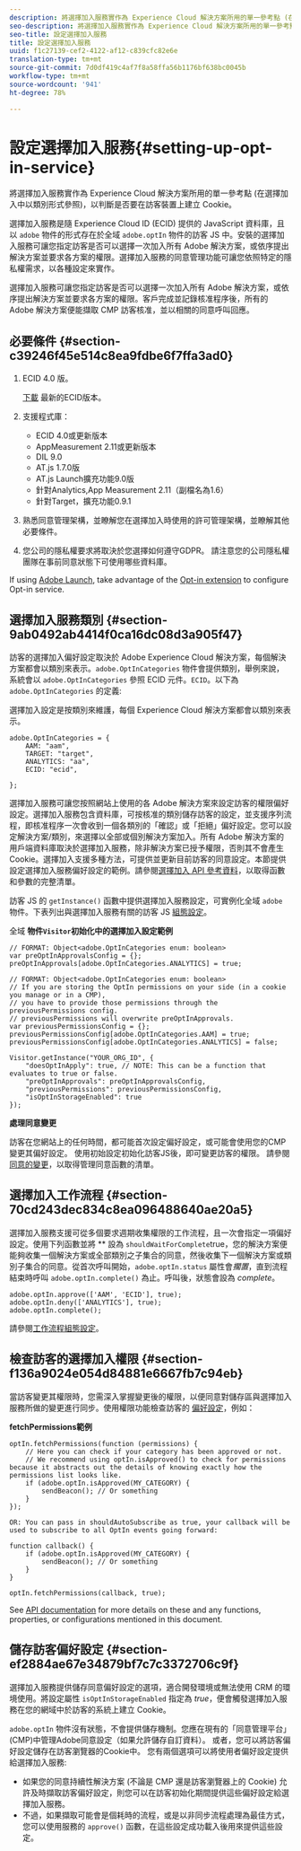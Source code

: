 ```yaml
---
description: 將選擇加入服務實作為 Experience Cloud 解決方案所用的單一參考點 (在選擇加入中以類別形式參照)，以判斷是否要在訪客裝置上建立 Cookie。
seo-description: 將選擇加入服務實作為 Experience Cloud 解決方案所用的單一參考點 (在選擇加入中以類別形式參照)，以判斷是否要在訪客裝置上建立 Cookie。
seo-title: 設定選擇加入服務
title: 設定選擇加入服務
uuid: f1c27139-cef2-4122-af12-c839cfc82e6e
translation-type: tm+mt
source-git-commit: 7d0df419c4af7f8a58ffa56b1176bf638bc0045b
workflow-type: tm+mt
source-wordcount: '941'
ht-degree: 78%

---
```



# 設定選擇加入服務{#setting-up-opt-in-service}

將選擇加入服務實作為 Experience Cloud 解決方案所用的單一參考點 (在選擇加入中以類別形式參照)，以判斷是否要在訪客裝置上建立 Cookie。

選擇加入服務是隨 Experience Cloud ID (ECID) 提供的 JavaScript 資料庫，且以 `adobe` 物件的形式存在於全域 `adobe.optIn` 物件的訪客 JS 中。安裝的選擇加入服務可讓您指定訪客是否可以選擇一次加入所有 Adobe 解決方案，或依序提出解決方案並要求各方案的權限。選擇加入服務的同意管理功能可讓您依照特定的隱私權需求，以各種設定來實作。

選擇加入服務可讓您指定訪客是否可以選擇一次加入所有 Adobe 解決方案，或依序提出解決方案並要求各方案的權限。客戶完成並記錄核准程序後，所有的 Adobe 解決方案便能擷取 CMP 訪客核准，並以相關的同意呼叫回應。

## 必要條件 {#section-c39246f45e514c8ea9fdbe6f7ffa3ad0}

1. ECID 4.0 版。

   [下載](https://github.com/Adobe-Marketing-Cloud/id-service/releases) 最新的ECID版本。

1. 支援程式庫：

   * ECID 4.0或更新版本
   * AppMeasurement 2.11或更新版本
   * DIL 9.0
   * AT.js 1.7.0版
   * AT.js Launch擴充功能9.0版
   * 針對Analytics,App Measurement 2.11（副檔名為1.6）
   * 針對Target，擴充功能0.9.1

1. 熟悉同意管理架構，並瞭解您在選擇加入時使用的許可管理架構，並瞭解其他必要條件。

   <!--
   For IAB, see here for additional pre-reqs.
   -->

1. 您公司的隱私權要求將取決於您選擇如何遵守GDPR。 請注意您的公司隱私權團隊在事前同意狀態下可使用哪些資料庫。

If using [Adobe Launch](https://docs.adobelaunch.com/), take advantage of the [Opt-in extension](../../implementation-guides/opt-in-service/launch.md) to configure Opt-in service.

## 選擇加入服務類別 {#section-9ab0492ab4414f0ca16dc08d3a905f47}

訪客的選擇加入偏好設定取決於 Adobe Experience Cloud 解決方案，每個解決方案都會以類別來表示。`adobe.OptInCategories` 物件會提供類別，舉例來說，系統會以 `adobe.OptInCategories` 參照 ECID 元件。`ECID`。以下為 `adobe.OptInCategories` 的定義:

選擇加入設定是按類別來維護，每個 Experience Cloud 解決方案都會以類別來表示。

```
adobe.OptInCategories = { 
    AAM: "aam", 
    TARGET: "target",  
    ANALYTICS: "aa", 
    ECID: "ecid", 
     
};
```

選擇加入服務可讓您按照網站上使用的各 Adobe 解決方案來設定訪客的權限偏好設定。選擇加入服務包含資料庫，可按核准的類別儲存訪客的設定，並支援序列流程，即核准程序一次會收到一個各類別的「確認」或「拒絕」偏好設定。您可以設定解決方案/類別，來選擇以全部或個別解決方案加入。所有 Adobe 解決方案的用戶端資料庫取決於選擇加入服務，除非解決方案已授予權限，否則其不會產生 Cookie。選擇加入支援多種方法，可提供並更新目前訪客的同意設定。本節提供設定選擇加入服務偏好設定的範例。請參閱[選擇加入 API 參考資料](../../implementation-guides/opt-in-service/api.md#reference-4f30152333dd4990ab10c1b8b82fc867)，以取得函數和參數的完整清單。

訪客 JS 的 `getInstance()` 函數中提供選擇加入服務設定，可實例化全域 `adobe` 物件。下表列出與選擇加入服務有關的訪客 JS [組態設定](../../implementation-guides/opt-in-service/api.md#section-d66018342baf401389f248bb381becbf)。

全域 **物件`Visitor`初始化中的選擇加入設定範例**

```
// FORMAT: Object<adobe.OptInCategories enum: boolean> 
var preOptInApprovalsConfig = {}; 
preOptInApprovals[adobe.OptInCategories.ANALYTICS] = true; 
  
// FORMAT: Object<adobe.OptInCategories enum: boolean> 
// If you are storing the OptIn permissions on your side (in a cookie you manage or in a CMP), 
// you have to provide those permissions through the previousPermissions config. 
// previousPermissions will overwrite preOptInApprovals. 
var previousPermissionsConfig = {}; 
previousPermissionsConfig[adobe.OptInCategories.AAM] = true; 
previousPermissionsConfig[adobe.OptInCategories.ANALYTICS] = false; 
  
Visitor.getInstance("YOUR_ORG_ID", { 
    "doesOptInApply": true, // NOTE: This can be a function that evaluates to true or false. 
    "preOptInApprovals": preOptInApprovalsConfig, 
    "previousPermissions": previousPermissionsConfig, 
    "isOptInStorageEnabled": true 
});
```

**處理同意變更**

訪客在您網站上的任何時間，都可能首次設定偏好設定，或可能會使用您的CMP變更其偏好設定。 使用初始設定初始化訪客JS後，即可變更訪客的權限。 請參閱[同意的變更](../../implementation-guides/opt-in-service/api.md#section-c3d85403ff0d4394bd775c39f3d001fc)，以取得管理同意函數的清單。

<!--
<p> *** <b>sample code block </b>*** </p>
-->

## 選擇加入工作流程 {#section-70cd243dec834c8ea096488640ae20a5}

選擇加入服務支援可從多個要求週期收集權限的工作流程，且一次會指定一項偏好設定。使用下列函數並將 ** 設為 `shouldWaitForComplete`true，您的解決方案便能夠收集一個解決方案或全部類別之子集合的同意，然後收集下一個解決方案或類別子集合的同意。從首次呼叫開始，`adobe.optIn.status` 屬性會&#x200B;*擱置*，直到流程結束時呼叫 `adobe.optIn.complete()` 為止。呼叫後，狀態會設為 *complete*。

```
adobe.optIn.approve(['AAM', 'ECID'], true); 
adobe.optIn.deny(['ANALYTICS'], true); 
adobe.optIn.complete();
```

請參閱[工作流程組態設定](../../implementation-guides/opt-in-service/api.md#section-2c5adfa5459c4e72b96d2693123a53c2)。

## 檢查訪客的選擇加入權限 {#section-f136a9024e054d84881e6667fb7c94eb}

當訪客變更其權限時，您需深入掌握變更後的權限，以便同意對儲存區與選擇加入服務所做的變更進行同步。使用權限功能檢查訪客的 [偏好設定](../../implementation-guides/opt-in-service/api.md#section-7fe57279b5b44b4f8fe47e336df60155)，例如：

**fetchPermissions範例**

```
optIn.fetchPermissions(function (permissions) { 
    // Here you can check if your category has been approved or not. 
    // We recommend using optIn.isApproved() to check for permissions because it abstracts out the details of knowing exactly how the permissions list looks like. 
    if (adobe.optIn.isApproved(MY_CATEGORY) { 
        sendBeacon(); // Or something 
    } 
});

OR: You can pass in shouldAutoSubscribe as true, your callback will be used to subscribe to all OptIn events going forward:

function callback() { 
    if (adobe.optIn.isApproved(MY_CATEGORY) { 
        sendBeacon(); // Or something 
    } 
}

optIn.fetchPermissions(callback, true);
```

See [API documentation](../../implementation-guides/opt-in-service/api.md#reference-4f30152333dd4990ab10c1b8b82fc867) for more details on these and any functions, properties, or configurations mentioned in this document.

## 儲存訪客偏好設定 {#section-ef2884ae67e34879bf7c7c3372706c9f}

選擇加入服務提供儲存同意偏好設定的選項，適合開發環境或無法使用 CRM 的環境使用。將設定屬性 `isOptInStorageEnabled` 指定為 *true*，便會觸發選擇加入服務在您的網域中於訪客的系統上建立 Cookie。

`adobe.optIn` 物件沒有狀態，不會提供儲存機制。您應在現有的「同意管理平台」(CMP)中管理Adobe同意設定（如果允許儲存自訂資料）。 或者，您可以將訪客偏好設定儲存在訪客瀏覽器的Cookie中。 您有兩個選項可以將使用者偏好設定提供給選擇加入服務:

* 如果您的同意持續性解決方案 (不論是 CMP 還是訪客瀏覽器上的 Cookie) 允許及時擷取訪客偏好設定，則您可以在訪客初始化期間提供這些偏好設定給選擇加入服務。
* 不過，如果擷取可能會是個耗時的流程，或是以非同步流程處理為最佳方式，您可以使用服務的 `approve()` 函數，在這些設定成功載入後用來提供這些設定。

